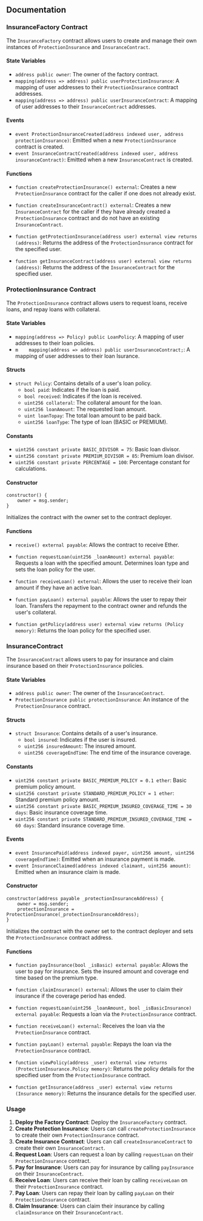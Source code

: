 
## Documentation

### InsuranceFactory Contract

The `InsuranceFactory` contract allows users to create and manage their own instances of `ProtectionInsurance` and `InsuranceContract`.

#### State Variables

- `address public owner`: The owner of the factory contract.
- `mapping(address => address) public userProtectionInsurance`: A mapping of user addresses to their `ProtectionInsurance` contract addresses.
- `mapping(address => address) public userInsuranceContract`: A mapping of user addresses to their `InsuranceContract` addresses.

#### Events

- `event ProtectionInsuranceCreated(address indexed user, address protectionInsurance)`: Emitted when a new `ProtectionInsurance` contract is created.
- `event InsuranceContractCreated(address indexed user, address insuranceContract)`: Emitted when a new `InsuranceContract` is created.





#### Functions

- `function createProtectionInsurance() external`: Creates a new `ProtectionInsurance` contract for the caller if one does not already exist.

- `function createInsuranceContract() external`: Creates a new `InsuranceContract` for the caller if they have already created a `ProtectionInsurance` contract and do not have an existing `InsuranceContract`.

- `function getProtectionInsurance(address user) external view returns (address)`: Returns the address of the `ProtectionInsurance` contract for the specified user.

- `function getInsuranceContract(address user) external view returns (address)`: Returns the address of the `InsuranceContract` for the specified user.

### ProtectionInsurance Contract

The `ProtectionInsurance` contract allows users to request loans, receive loans, and repay loans with collateral.

#### State Variables


- `mapping(address => Policy) public LoanPolicy`: A mapping of user addresses to their loan policies.
- `m    mapping(address => address) public userInsuranceContract;`: A mapping of user addresses to their loan Isurance.

#### Structs

- `struct Policy`: Contains details of a user's loan policy.
  - `bool paid`: Indicates if the loan is paid.
  - `bool received`: Indicates if the loan is received.
  - `uint256 collateral`: The collateral amount for the loan.
  - `uint256 loanAmount`: The requested loan amount.
  - `uint loanTopay`: The total loan amount to be paid back.
  - `uint256 loanType`: The type of loan (BASIC or PREMIUM).

#### Constants

- `uint256 constant private BASIC_DIVISOR = 75`: Basic loan divisor.
- `uint256 constant private PREMIUM_DIVISOR = 85`: Premium loan divisor.
- `uint256 constant private PERCENTAGE = 100`: Percentage constant for calculations.

#### Constructor

```solidity
constructor() {
    owner = msg.sender;
}
```
Initializes the contract with the owner set to the contract deployer.

#### Functions

- `receive() external payable`: Allows the contract to receive Ether.

- `function requestLoan(uint256 _loanAmount) external payable`: Requests a loan with the specified amount. Determines loan type and sets the loan policy for the user.

- `function receiveLoan() external`: Allows the user to receive their loan amount if they have an active loan.

- `function payLoan() external payable`: Allows the user to repay their loan. Transfers the repayment to the contract owner and refunds the user's collateral.

- `function getPolicy(address user) external view returns (Policy memory)`: Returns the loan policy for the specified user.

### InsuranceContract

The `InsuranceContract` allows users to pay for insurance and claim insurance based on their `ProtectionInsurance` policies.

#### State Variables

- `address public owner`: The owner of the `InsuranceContract`.
- `ProtectionInsurance public protectionInsurance`: An instance of the `ProtectionInsurance` contract.

#### Structs

- `struct Insurance`: Contains details of a user's insurance.
  - `bool insured`: Indicates if the user is insured.
  - `uint256 insuredAmount`: The insured amount.
  - `uint256 coverageEndTime`: The end time of the insurance coverage.

#### Constants

- `uint256 constant private BASIC_PREMIUM_POLICY = 0.1 ether`: Basic premium policy amount.
- `uint256 constant private STANDARD_PREMIUM_POLICY = 1 ether`: Standard premium policy amount.
- `uint256 constant private BASIC_PREMIUM_INSURED_COVERAGE_TIME = 30 days`: Basic insurance coverage time.
- `uint256 constant private STANDARD_PREMIUM_INSURED_COVERAGE_TIME = 60 days`: Standard insurance coverage time.

#### Events

- `event InsurancePaid(address indexed payer, uint256 amount, uint256 coverageEndTime)`: Emitted when an insurance payment is made.
- `event InsuranceClaimed(address indexed claimant, uint256 amount)`: Emitted when an insurance claim is made.

#### Constructor

```solidity
constructor(address payable _protectionInsuranceAddress) {
    owner = msg.sender;
    protectionInsurance = ProtectionInsurance(_protectionInsuranceAddress);
}
```
Initializes the contract with the owner set to the contract deployer and sets the `ProtectionInsurance` contract address.

#### Functions

- `function payInsurance(bool _isBasic) external payable`: Allows the user to pay for insurance. Sets the insured amount and coverage end time based on the premium type.

- `function claimInsurance() external`: Allows the user to claim their insurance if the coverage period has ended.

- `function requestLoan(uint256 _loanAmount, bool _isBasicInsurance) external payable`: Requests a loan via the `ProtectionInsurance` contract.

- `function receiveLoan() external`: Receives the loan via the `ProtectionInsurance` contract.

- `function payLoan() external payable`: Repays the loan via the `ProtectionInsurance` contract.

- `function viewPolicy(address _user) external view returns (ProtectionInsurance.Policy memory)`: Returns the policy details for the specified user from the `ProtectionInsurance` contract.

- `function getInsurance(address _user) external view returns (Insurance memory)`: Returns the insurance details for the specified user.

### Usage

1. **Deploy the Factory Contract**: Deploy the `InsuranceFactory` contract.
2. **Create Protection Insurance**: Users can call `createProtectionInsurance` to create their own `ProtectionInsurance` contract.
3. **Create Insurance Contract**: Users can call `createInsuranceContract` to create their own `InsuranceContract`.
4. **Request Loan**: Users can request a loan by calling `requestLoan` on their `ProtectionInsurance` contract.
5. **Pay for Insurance**: Users can pay for insurance by calling `payInsurance` on their `InsuranceContract`.
6. **Receive Loan**: Users can receive their loan by calling `receiveLoan` on their `ProtectionInsurance` contract.
7. **Pay Loan**: Users can repay their loan by calling `payLoan` on their `ProtectionInsurance` contract.
8. **Claim Insurance**: Users can claim their insurance by calling `claimInsurance` on their `InsuranceContract`.
